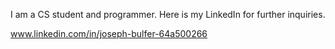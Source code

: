 I am a CS student and programmer. Here is my LinkedIn for further inquiries.

www.linkedin.com/in/joseph-bulfer-64a500266


